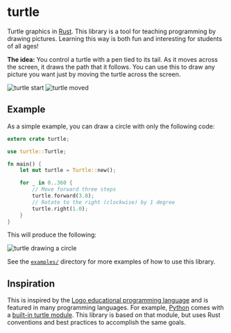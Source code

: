# turtle

Turtle graphics in [Rust][rust]. This library is a tool for teaching programming
by drawing pictures. Learning this way is both fun and interesting for students
of all ages!

**The idea:** You control a turtle with a pen tied to its tail. As it moves
across the screen, it draws the path that it follows. You can use this to draw
any picture you want just by moving the turtle across the screen.

![turtle start](https://github.com/sunjay/turtle/raw/master/turtle1.png)
![turtle moved](https://github.com/sunjay/turtle/raw/master/turtle2.png)

## Example

As a simple example, you can draw a circle with only the following code:

```rust
extern crate turtle;

use turtle::Turtle;

fn main() {
    let mut turtle = Turtle::new();

    for _ in 0..360 {
        // Move forward three steps
        turtle.forward(3.0);
        // Rotate to the right (clockwise) by 1 degree
        turtle.right(1.0);
    }
}
```

This will produce the following:

![turtle drawing a circle](https://github.com/sunjay/turtle/raw/master/turtle_circle.gif)

See the [`examples/`](https://github.com/sunjay/turtle/raw/master/examples) directory for more examples of how to use this
library.

## Inspiration

This is inspired by the [Logo educational programming language][logo-lang] and
is featured in many programming languages. For example, [Python][python] comes
with a [built-in turtle module][turtle-py]. This library is based on that
module, but uses Rust conventions and best practices to accomplish the same
goals.

[rust]: https://www.rust-lang.org/
[logo-lang]: https://en.wikipedia.org/wiki/Logo_(programming_language)
[python]: https://www.python.org/
[turtle-py]: https://docs.python.org/2/library/turtle.html
